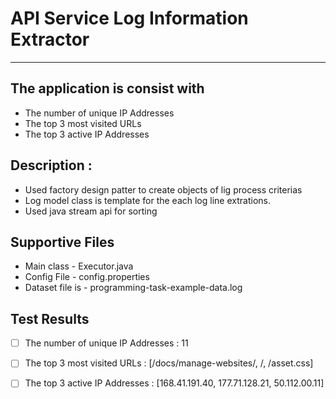 # **API Service Log Information Extractor**
------------
## The application is consist with
- The number of unique IP Addresses
- The top 3 most visited URLs
- The top 3 active IP Addresses 

## Description :
- Used factory design patter to create objects of lig process criterias
- Log model class is template for the each log line extrations.
- Used java stream api for sorting

## Supportive Files
- Main class - Executor.java
- Config File - config.properties
- Dataset file is - programming-task-example-data.log

## Test Results
- [ ] The number of unique IP Addresses : 11

- [ ] The top 3 most visited URLs : [/docs/manage-websites/, /, /asset.css]

- [ ] The top 3 active IP Addresses : [168.41.191.40, 177.71.128.21, 50.112.00.11]

